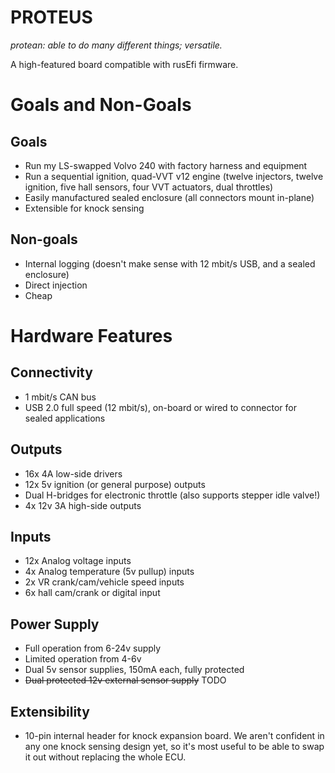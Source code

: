 # PROTEUS

_protean: able to do many different things; versatile._

A high-featured board compatible with rusEfi firmware.

# Goals and Non-Goals

## Goals

- Run my LS-swapped Volvo 240 with factory harness and equipment
- Run a sequential ignition, quad-VVT v12 engine (twelve injectors, twelve ignition, five hall sensors, four VVT actuators, dual throttles)
- Easily manufactured sealed enclosure (all connectors mount in-plane)
- Extensible for knock sensing

## Non-goals

- Internal logging (doesn't make sense with 12 mbit/s USB, and a sealed enclosure)
- Direct injection
- Cheap

# Hardware Features

## Connectivity

- 1 mbit/s CAN bus
- USB 2.0 full speed (12 mbit/s), on-board or wired to connector for sealed applications

## Outputs
- 16x 4A low-side drivers
- 12x 5v ignition (or general purpose) outputs
- Dual H-bridges for electronic throttle (also supports stepper idle valve!)
- 4x 12v 3A high-side outputs

## Inputs

- 12x Analog voltage inputs
- 4x Analog temperature (5v pullup) inputs
- 2x VR crank/cam/vehicle speed inputs
- 6x hall cam/crank or digital input

## Power Supply

- Full operation from 6-24v supply
- Limited operation from 4-6v
- Dual 5v sensor supplies, 150mA each, fully protected
- ~~Dual protected 12v external sensor supply~~ TODO

## Extensibility

- 10-pin internal header for knock expansion board.  We aren't confident in any one knock sensing design yet, so it's most useful to be able to swap it out without replacing the whole ECU.